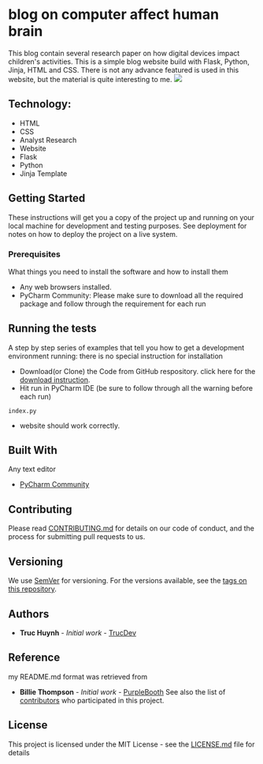 # blog on computer affect human brain

This blog contain several research paper on how digital devices impact children's activities. 
This is a simple blog website build with Flask, Python, Jinja, HTML and CSS. 
There is not any advance featured is used in this website, but the material is quite interesting to me.
<img src="https://github.com/jackyhuynh/science_blog/blob/main/images/science-blog.gif">

## Technology:
- HTML
- CSS
- Analyst Research
- Website
- Flask
- Python
- Jinja Template

## Getting Started
These instructions will get you a copy of the project up and running on your local machine for development and testing purposes. See deployment for notes on how to deploy the project on a live system.

### Prerequisites
What things you need to install the software and how to install them
- Any web browsers installed.
- PyCharm Community: Please make sure to download all the required package and follow through the requirement for each run

## Running the tests

A step by step series of examples that tell you how to get a development environment running: there is no special instruction for installation
- Download(or Clone) the Code from GitHub respository. click here for the [download instruction](https://www.youtube.com/watch?v=ZbEoOtEtVE8&feature=emb_logo).
- Hit run in PyCharm IDE (be sure to follow through all the warning before each run)
```
index.py
```
- website should work correctly.


## Built With

Any text editor
* [PyCharm Community](https://www.jetbrains.com/pycharm/download/#section=windows)

## Contributing

Please read [CONTRIBUTING.md](CONTRIBUTING.md) for details on our code of conduct, and the process for submitting pull requests to us.

## Versioning

We use [SemVer](http://semver.org/) for versioning. For the versions available, see the [tags on this repository](https://github.com/your/project/tags). 

## Authors

* **Truc Huynh** - *Initial work* - [TrucDev](https://github.com/jackyhuynh)

## Reference
my README.md format was retrieved from
* **Billie Thompson** - *Initial work* - [PurpleBooth](https://github.com/PurpleBooth)
See also the list of [contributors](https://github.com/your/project/contributors) who participated in this project.

## License

This project is licensed under the MIT License - see the [LICENSE.md](LICENSE.md) file for details



